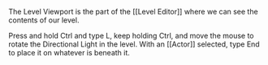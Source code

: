 The Level Viewport is the part of the [[Level Editor]] where we can see the contents of our level.

Press and hold Ctrl and type L, keep holding Ctrl, and move the mouse to rotate the Directional Light in the level.
With an [[Actor]] selected, type End to place it on whatever is beneath it.
